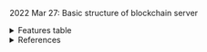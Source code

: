 2022 Mar 27: Basic structure of blockchain server
<details><summary>Features table</summary>

| Function                                | Status        | Remarks       |
| ----------------                        | ------------- | ------------- |
| **Block Structure (3pts)**              |               |               |
|   - Index                               | Completed     |               |
|   - Timestamp                           | Completed     |               |
|   - Pre Block Hash                      | Completed     |               |
|   - Cur Block Hash                      | Completed     |               |
|   - Difficulty                          | Completed     |               |
|   - Nonce                               | Completed     |               |
|   - Merkle Root Trans                   | Completed     |               |
|   - Transaction data                    | Completed     |               |
| **Mining (3pts)**                       |               |               |
|   - Proof-of-work (2pts)                | Completed     |               |
|   - Dynamic Difficulty (1pts)           | Completed     |               |
| **Transaction (3pts, 1ea)**             |               |               |
|   - pay-to-public-key-hash (P2PKH)      | Completed     |               |
|   - signatures and verify trans         | Completed     |               |
|   - coinbase transaction                | Completed     |               |
| **Network (3pts, 1ea)**                 |               |               |
|   - broadcast new blocks and get blocks |               |               |
|   - validate blocks                     | Partial       |               |
|   - longest chain rule when a fork      |               |               |
| **Storage (3pts, 1ea)**                 |               |               |
|   - store raw data in disk              | Completed     |               |
|   - store state of blockchain in mem    |               |               |
|   - store UTXO in transaction pool      | Completed     |               |
</details>

<details><summary>References</summary>
  
1. https://gruyaume.medium.com/create-your-own-blockchain-using-python-merkle-tree-pt-2-f84478a30690
2. https://gruyaume.medium.com/create-your-own-blockchain-using-python-transactions-and-security-pt-3-407e75d71acf
</details>
